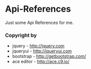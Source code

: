 Api-References
==============

Just some Api References for me.

### Copyright by
* jquery - http://jquery.com
* jqueryui - http://jqueryui.com
* bootstrap - http://getbootstrap.com/
* ace editor - http://ace.c9.io/
